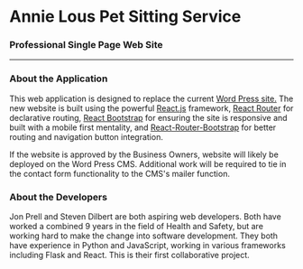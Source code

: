 # Annie Lous Pet Sitting Service
### Professional Single Page Web Site
---
### About the Application
This web application is designed to replace the current [Word Press site.](http://annieloupss.com) The new website is built using the powerful [React.js](reactjs.org) framework, [React Router](https://github.com/ReactTraining/react-router) for declarative routing, [React Bootstrap](https://react-bootstrap.github.io) for ensuring the site is responsive and built with a mobile first mentality, and [React-Router-Bootstrap](https://github.com/react-bootstrap/react-router-bootstrap) for better routing and navigation button integration.

If the website is approved by the Business Owners, website will likely be deployed on the Word Press CMS. Additional work will be required to tie in the contact form functionality to the CMS's mailer function.

### About the Developers
Jon Prell and Steven Dilbert are both aspiring web developers. Both have worked a combined 9 years in the field of Health and Safety, but are working hard to make the change into software development. They both have experience in Python and JavaScript, working in various frameworks including Flask and React. This is their first collaborative project.